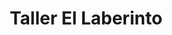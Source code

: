 ---
title: "Taller El Laberinto"
url: /san-jose/taller-el-laberinto/
shop: reparación de automóviles
---
